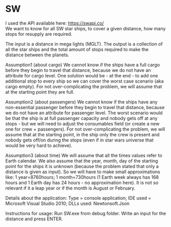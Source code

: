 # SW

I used the API available here: https://swapi.co/  
We want to know for all SW star ships, to cover a given distance, how many stops for resupply are required.

The input is a distance in mega lights (MGLT).
The output is a collection of all the star ships and the total amount of stops required to make the distance between the planets.

Assumption1 (about cargo)
We cannot know if the ships have a full cargo before they begin to travel that distance, because we do not have an attribute for cargo level. 
One solution would be - at the end - to add one additional stop to every ship so we can cover the worst case scenario (aka cargo empty).
For not over-complicating the problem, we will assume that at the starting point they are full.

Assumption2 (about passengers)
We cannot know if the ships have any non-essential passenger before they begin to travel that distance, because we do not have an attribute for passenger level.
The worst scenario would be that the ship is at full passenger capacity and nobody gets off at any stops - but we will need to adjust the consumables field (or create a new one for crew + passengers).
For not over-complicating the problem, we will assume that at the starting point, in the ship only the crew is present and nobody gets off/on during the stops (even if in star wars universe that would be very hard to achieve).

Assumption3 (about time) 
We will assume that all the times values refer to Earth calendar.
We also assume that the year, month, day of the starting point for the ships it is unknown (because the problem stated that only a distance is given as input). 
So we will have to make small approximations like: 1 year=8760hours; 1 month=730hours (1 Earth week always has 168 hours and 1 Earth day has 24 hours - no approximation here). It is not so relevant if it a leap year or if the month is August or February.

Details about the application: Type = console application; IDE used = Microsoft Visual Studio 2010; DLLs used: Newtonsoft.Json

Instructions for usage: Run SW.exe from debug folder. Write an input for the distance and press ENTER.

